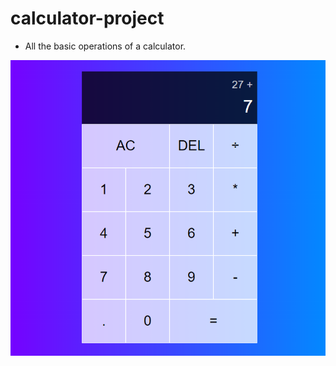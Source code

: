 # calculator-project

- All the basic operations of a calculator. 

![Calculator project image](calc.png)
